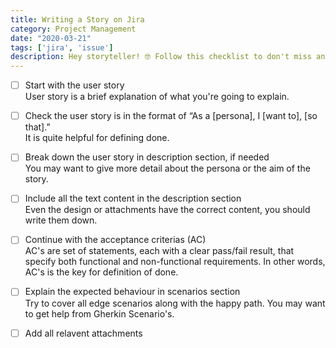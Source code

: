 ```yaml
---
title: Writing a Story on Jira
category: Project Management
date: "2020-03-21"
tags: ['jira', 'issue']
description: Hey storyteller! 🤓 Follow this checklist to don't miss any point while writing a story.
---
```


- [ ] Start with the user story  
User story is a brief explanation of what you're going to explain. 

- [ ] Check the user story is in the format of “As a [persona], I [want to], [so that].”   
It is quite helpful for defining done.

- [ ] Break down the user story in description section, if needed  
You may want to give more detail about the persona or the aim of the story. 

- [ ] Include all the text content in the description section  
Even the design or attachments have the correct content, you should write them down.

- [ ] Continue with the acceptance criterias (AC)  
AC's are set of statements, each with a clear pass/fail result, that specify both functional and non-functional requirements. In other words, AC's is the key for definition of done.

- [ ] Explain the expected behaviour in scenarios section  
Try to cover all edge scenarios along with the happy path. You may want to get help from Gherkin Scenario's.

- [ ] Add all relavent attachments  
